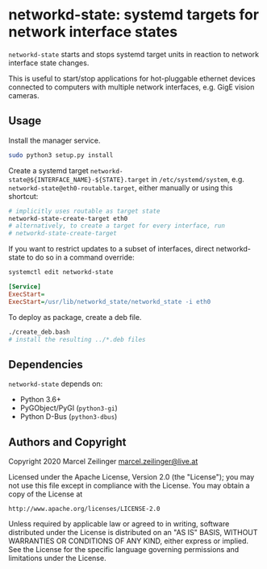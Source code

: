 # networkd-state: systemd targets for network interface states

`networkd-state` starts and stops systemd target units in reaction to network interface state changes.

This is useful to start/stop applications for hot-pluggable ethernet devices connected to computers with multiple network interfaces, e.g. GigE vision cameras.

## Usage

Install the manager service.

```bash
sudo python3 setup.py install
```

Create a systemd target `networkd-state@${INTERFACE_NAME}-${STATE}.target` in `/etc/systemd/system`, e.g. `networkd-state@eth0-routable.target`, either manually or using this shortcut:

```bash
# implicitly uses routable as target state
networkd-state-create-target eth0
# alternatively, to create a target for every interface, run
# networkd-state-create-target
```

If you want to restrict updates to a subset of interfaces, direct networkd-state to do so in a command override:

```bash
systemctl edit networkd-state
```

```ini
[Service]
ExecStart=
ExecStart=/usr/lib/networkd_state/networkd_state -i eth0
```

To deploy as package, create a deb file.

```bash
./create_deb.bash
# install the resulting ../*.deb files
```

## Dependencies

`networkd-state` depends on:

- Python 3.6+
- PyGObject/PyGI (``python3-gi``)
- Python D-Bus (``python3-dbus``)

## Authors and Copyright

Copyright 2020 Marcel Zeilinger <marcel.zeilinger@live.at>

Licensed under the Apache License, Version 2.0 (the "License");
you may not use this file except in compliance with the License.
You may obtain a copy of the License at

    http://www.apache.org/licenses/LICENSE-2.0

Unless required by applicable law or agreed to in writing, software
distributed under the License is distributed on an "AS IS" BASIS,
WITHOUT WARRANTIES OR CONDITIONS OF ANY KIND, either express or implied.
See the License for the specific language governing permissions and
limitations under the License.